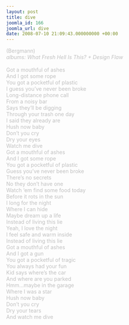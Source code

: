 ```yaml
---
layout: post
title: dive
joomla_id: 166
joomla_url: dive
date: 2008-07-10 21:09:43.000000000 +00:00
---
```

<span style="color: #c0c0c0">(Bergmann)<br />
<i>albums: What Fresh Hell Is This? + Design Flaw</i><br />
<br />
Got a mouthful of ashes<br />
And I got some rope<br />
You got a pocketful of plastic<br />
I guess you&rsquo;ve never been broke<br />
Long-distance phone call<br />
From a noisy bar<br />
Says they&rsquo;ll be digging <br />
Through your trash one day<br />
I said they already are<br />
Hush now baby<br />
Don&rsquo;t you cry<br />
Dry your eyes<br />
Watch me dive<br />
Got a mouthful of ashes<br />
And I got some rope<br />
You got a pocketful of plastic<br />
Guess you&rsquo;ve never been broke<br />
There&rsquo;s no secrets<br />
No they don&rsquo;t have one<br />
Watch &lsquo;em find some food today <br />
Before it rots in the sun<br />
I long for the night<br />
Where I can hide<br />
Maybe dream up a life<br />
Instead of living this lie<br />
Yeah, I love the night<br />
I feel safe and warm inside<br />
Instead of living this lie<br />
Got a mouthful of ashes<br />
And I got a gun<br />
You got a pocketful of tragic<br />
You always had your fun<br />
Kid says where&rsquo;s the car<br />
And where are you parked<br />
Hmm&hellip;maybe in the garage<br />
Where I was a star<br />
Hush now baby<br />
Don&rsquo;t you cry<br />
Dry your tears<br />
And watch me dive</span><br />
